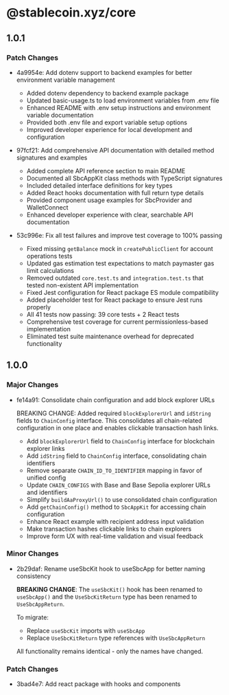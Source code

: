 # @stablecoin.xyz/core

## 1.0.1

### Patch Changes

- 4a9954e: Add dotenv support to backend examples for better environment variable management

  - Added dotenv dependency to backend example package
  - Updated basic-usage.ts to load environment variables from .env file
  - Enhanced README with .env setup instructions and environment variable documentation
  - Provided both .env file and export variable setup options
  - Improved developer experience for local development and configuration

- 97fcf21: Add comprehensive API documentation with detailed method signatures and examples

  - Added complete API reference section to main README
  - Documented all SbcAppKit class methods with TypeScript signatures
  - Included detailed interface definitions for key types
  - Added React hooks documentation with full return type details
  - Provided component usage examples for SbcProvider and WalletConnect
  - Enhanced developer experience with clear, searchable API documentation

- 53c996e: Fix all test failures and improve test coverage to 100% passing

  - Fixed missing `getBalance` mock in `createPublicClient` for account operations tests
  - Updated gas estimation test expectations to match paymaster gas limit calculations
  - Removed outdated `core.test.ts` and `integration.test.ts` that tested non-existent API implementation
  - Fixed Jest configuration for React package ES module compatibility
  - Added placeholder test for React package to ensure Jest runs properly
  - All 41 tests now passing: 39 core tests + 2 React tests
  - Comprehensive test coverage for current permissionless-based implementation
  - Eliminated test suite maintenance overhead for deprecated functionality

## 1.0.0

### Major Changes

- fe14a91: Consolidate chain configuration and add block explorer URLs

  BREAKING CHANGE: Added required `blockExplorerUrl` and `idString` fields to `ChainConfig` interface. This consolidates all chain-related configuration in one place and enables clickable transaction hash links.

  - Add `blockExplorerUrl` field to `ChainConfig` interface for blockchain explorer links
  - Add `idString` field to `ChainConfig` interface, consolidating chain identifiers
  - Remove separate `CHAIN_ID_TO_IDENTIFIER` mapping in favor of unified config
  - Update `CHAIN_CONFIGS` with Base and Base Sepolia explorer URLs and identifiers
  - Simplify `buildAaProxyUrl()` to use consolidated chain configuration
  - Add `getChainConfig()` method to `SbcAppKit` for accessing chain configuration
  - Enhance React example with recipient address input validation
  - Make transaction hashes clickable links to chain explorers
  - Improve form UX with real-time validation and visual feedback

### Minor Changes

- 2b29daf: Rename useSbcKit hook to useSbcApp for better naming consistency

  **BREAKING CHANGE**: The `useSbcKit()` hook has been renamed to `useSbcApp()` and the `UseSbcKitReturn` type has been renamed to `UseSbcAppReturn`.

  To migrate:

  - Replace `useSbcKit` imports with `useSbcApp`
  - Replace `UseSbcKitReturn` type references with `UseSbcAppReturn`

  All functionality remains identical - only the names have changed.

### Patch Changes

- 3bad4e7: Add react package with hooks and components
